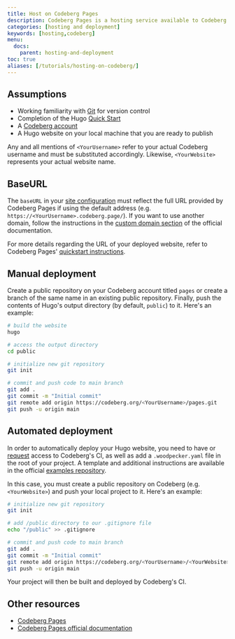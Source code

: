 ```yaml
---
title: Host on Codeberg Pages
description: Codeberg Pages is a hosting service available to Codeberg users which allows you to publish your Hugo website.
categories: [hosting and deployment]
keywords: [hosting,codeberg]
menu:
  docs:
    parent: hosting-and-deployment
toc: true
aliases: [/tutorials/hosting-on-codeberg/]
---
```


## Assumptions

* Working familiarity with [Git](https://git-scm.com/) for version control
* Completion of the Hugo [Quick Start]
* A [Codeberg account](https://codeberg.org/user/login)
* A Hugo website on your local machine that you are ready to publish

Any and all mentions of `<YourUsername>` refer to your actual Codeberg username and must be substituted accordingly. Likewise, `<YourWebsite>` represents your actual website name.

## BaseURL

The `baseURL` in your [site configuration](/getting-started/configuration/) must reflect the full URL provided by Codeberg Pages if using the default address (e.g. `https://<YourUsername>.codeberg.page/`). If you want to use another domain, follow the instructions in the [custom domain section](https://docs.codeberg.org/codeberg-pages/using-custom-domain/) of the official documentation.

For more details regarding the URL of your deployed website, refer to Codeberg Pages' [quickstart instructions](https://codeberg.page/).

## Manual deployment

Create a public repository on your Codeberg account titled `pages` or create a branch of the same name in an existing public repository. Finally, push the contents of Hugo's output directory (by default, `public`) to it. Here's an example:

```sh
# build the website
hugo

# access the output directory
cd public

# initialize new git repository
git init

# commit and push code to main branch
git add .
git commit -m "Initial commit"
git remote add origin https://codeberg.org/<YourUsername>/pages.git
git push -u origin main
```

## Automated deployment

In order to automatically deploy your Hugo website, you need to have or [request](https://codeberg.org/Codeberg-e.V./requests/issues/new?template=ISSUE_TEMPLATE%2fWoodpecker-CI.yaml) access to Codeberg's CI, as well as add a `.woodpecker.yaml` file in the root of your project. A template and additional instructions are available in the official [examples repository](https://codeberg.org/Codeberg-CI/examples/src/branch/main/Hugo/.woodpecker.yaml).

In this case, you must create a public repository on Codeberg (e.g. `<YourWebsite>`) and push your local project to it. Here's an example:

```sh
# initialize new git repository
git init

# add /public directory to our .gitignore file
echo "/public" >> .gitignore

# commit and push code to main branch
git add .
git commit -m "Initial commit"
git remote add origin https://codeberg.org/<YourUsername>/<YourWebsite>.git
git push -u origin main
```

Your project will then be built and deployed by Codeberg's CI.

## Other resources

* [Codeberg Pages](https://codeberg.page/)
* [Codeberg Pages official documentation](https://docs.codeberg.org/codeberg-pages/)

[Quick Start]: /getting-started/quick-start/
